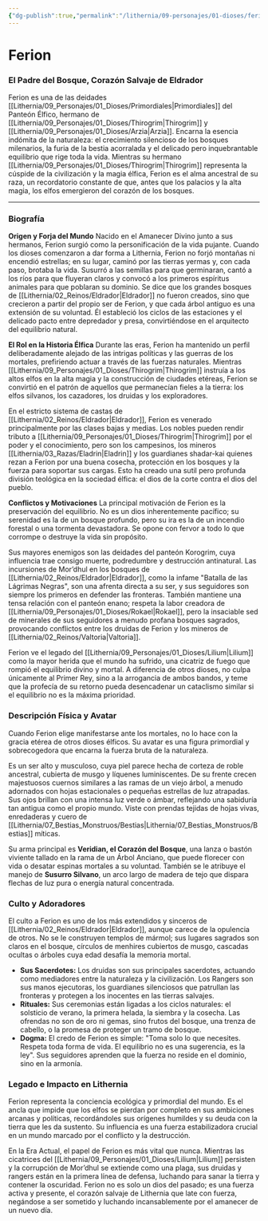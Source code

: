 ```yaml
---
{"dg-publish":true,"permalink":"/lithernia/09-personajes/01-dioses/ferion/","tags":["deidad","panteón élfico","naturaleza","druida","elfo","eldrador","amanecer divino","equilibrio"]}
---
```


# Ferion

### El Padre del Bosque, Corazón Salvaje de Eldrador

Ferion es una de las deidades [[Lithernia/09_Personajes/01_Dioses/Primordiales\|Primordiales]] del Panteón Élfico, hermano de [[Lithernia/09_Personajes/01_Dioses/Thirogrim\|Thirogrim]] y [[Lithernia/09_Personajes/01_Dioses/Arzia\|Arzia]]. Encarna la esencia indómita de la naturaleza: el crecimiento silencioso de los bosques milenarios, la furia de la bestia acorralada y el delicado pero inquebrantable equilibrio que rige toda la vida. Mientras su hermano [[Lithernia/09_Personajes/01_Dioses/Thirogrim\|Thirogrim]] representa la cúspide de la civilización y la magia élfica, Ferion es el alma ancestral de su raza, un recordatorio constante de que, antes que los palacios y la alta magia, los elfos emergieron del corazón de los bosques.

---

### Biografía

**Origen y Forja del Mundo**
Nacido en el Amanecer Divino junto a sus hermanos, Ferion surgió como la personificación de la vida pujante. Cuando los dioses comenzaron a dar forma a Lithernia, Ferion no forjó montañas ni encendió estrellas; en su lugar, caminó por las tierras yermas y, con cada paso, brotaba la vida. Susurró a las semillas para que germinaran, cantó a los ríos para que fluyeran claros y convocó a los primeros espíritus animales para que poblaran su dominio. Se dice que los grandes bosques de [[Lithernia/02_Reinos/Eldrador\|Eldrador]] no fueron creados, sino que crecieron a partir del propio ser de Ferion, y que cada árbol antiguo es una extensión de su voluntad. Él estableció los ciclos de las estaciones y el delicado pacto entre depredador y presa, convirtiéndose en el arquitecto del equilibrio natural.

**El Rol en la Historia Élfica**
Durante las eras, Ferion ha mantenido un perfil deliberadamente alejado de las intrigas políticas y las guerras de los mortales, prefiriendo actuar a través de las fuerzas naturales. Mientras [[Lithernia/09_Personajes/01_Dioses/Thirogrim\|Thirogrim]] instruía a los altos elfos en la alta magia y la construcción de ciudades etéreas, Ferion se convirtió en el patrón de aquellos que permanecían fieles a la tierra: los elfos silvanos, los cazadores, los druidas y los exploradores.

En el estricto sistema de castas de [[Lithernia/02_Reinos/Eldrador\|Eldrador]], Ferion es venerado principalmente por las clases bajas y medias. Los nobles pueden rendir tributo a [[Lithernia/09_Personajes/01_Dioses/Thirogrim\|Thirogrim]] por el poder y el conocimiento, pero son los campesinos, los mineros [[Lithernia/03_Razas/Eladrin\|Eladrin]] y los guardianes shadar-kai quienes rezan a Ferion por una buena cosecha, protección en los bosques y la fuerza para soportar sus cargas. Esto ha creado una sutil pero profunda división teológica en la sociedad élfica: el dios de la corte contra el dios del pueblo.

**Conflictos y Motivaciones**
La principal motivación de Ferion es la preservación del equilibrio. No es un dios inherentemente pacífico; su serenidad es la de un bosque profundo, pero su ira es la de un incendio forestal o una tormenta devastadora. Se opone con fervor a todo lo que corrompe o destruye la vida sin propósito.

Sus mayores enemigos son las deidades del panteón Korogrim, cuya influencia trae consigo muerte, podredumbre y destrucción antinatural. Las incursiones de Mor’dhul en los bosques de [[Lithernia/02_Reinos/Eldrador\|Eldrador]], como la infame "Batalla de las Lágrimas Negras", son una afrenta directa a su ser, y sus seguidores son siempre los primeros en defender las fronteras. También mantiene una tensa relación con el panteón enano; respeta la labor creadora de [[Lithernia/09_Personajes/01_Dioses/Rokael\|Rokael]], pero la insaciable sed de minerales de sus seguidores a menudo profana bosques sagrados, provocando conflictos entre los druidas de Ferion y los mineros de [[Lithernia/02_Reinos/Valtoria\|Valtoria]].

Ferion ve el legado del [[Lithernia/09_Personajes/01_Dioses/Lilium\|Lilium]] como la mayor herida que el mundo ha sufrido, una cicatriz de fuego que rompió el equilibrio divino y mortal. A diferencia de otros dioses, no culpa únicamente al Primer Rey, sino a la arrogancia de ambos bandos, y teme que la profecía de su retorno pueda desencadenar un cataclismo similar si el equilibrio no es la máxima prioridad.

### Descripción Física y Avatar

Cuando Ferion elige manifestarse ante los mortales, no lo hace con la gracia etérea de otros dioses élficos. Su avatar es una figura primordial y sobrecogedora que encarna la fuerza bruta de la naturaleza.

Es un ser alto y musculoso, cuya piel parece hecha de corteza de roble ancestral, cubierta de musgo y líquenes luminiscentes. De su frente crecen majestuosos cuernos similares a las ramas de un viejo árbol, a menudo adornados con hojas estacionales o pequeñas estrellas de luz atrapadas. Sus ojos brillan con una intensa luz verde o ámbar, reflejando una sabiduría tan antigua como el propio mundo. Viste con prendas tejidas de hojas vivas, enredaderas y cuero de [[Lithernia/07_Bestias_Monstruos/Bestias\|Lithernia/07_Bestias_Monstruos/Bestias]] míticas.

Su arma principal es **Veridian, el Corazón del Bosque**, una lanza o bastón viviente tallado en la rama de un Árbol Anciano, que puede florecer con vida o desatar espinas mortales a su voluntad. También se le atribuye el manejo de **Susurro Silvano**, un arco largo de madera de tejo que dispara flechas de luz pura o energía natural concentrada.

### Culto y Adoradores

El culto a Ferion es uno de los más extendidos y sinceros de [[Lithernia/02_Reinos/Eldrador\|Eldrador]], aunque carece de la opulencia de otros. No se le construyen templos de mármol; sus lugares sagrados son claros en el bosque, círculos de menhires cubiertos de musgo, cascadas ocultas o árboles cuya edad desafía la memoria mortal.

*   **Sus Sacerdotes:** Los druidas son sus principales sacerdotes, actuando como mediadores entre la naturaleza y la civilización. Los Rangers son sus manos ejecutoras, los guardianes silenciosos que patrullan las fronteras y protegen a los inocentes en las tierras salvajes.
*   **Rituales:** Sus ceremonias están ligadas a los ciclos naturales: el solsticio de verano, la primera helada, la siembra y la cosecha. Las ofrendas no son de oro ni gemas, sino frutos del bosque, una trenza de cabello, o la promesa de proteger un tramo de bosque.
*   **Dogma:** El credo de Ferion es simple: "Toma solo lo que necesites. Respeta toda forma de vida. El equilibrio no es una sugerencia, es la ley". Sus seguidores aprenden que la fuerza no reside en el dominio, sino en la armonía.

### Legado e Impacto en Lithernia

Ferion representa la conciencia ecológica y primordial del mundo. Es el ancla que impide que los elfos se pierdan por completo en sus ambiciones arcanas y políticas, recordándoles sus orígenes humildes y su deuda con la tierra que les da sustento. Su influencia es una fuerza estabilizadora crucial en un mundo marcado por el conflicto y la destrucción.

En la Era Actual, el papel de Ferion es más vital que nunca. Mientras las cicatrices del [[Lithernia/09_Personajes/01_Dioses/Lilium\|Lilium]] persisten y la corrupción de Mor’dhul se extiende como una plaga, sus druidas y rangers están en la primera línea de defensa, luchando para sanar la tierra y contener la oscuridad. Ferion no es solo un dios del pasado; es una fuerza activa y presente, el corazón salvaje de Lithernia que late con fuerza, negándose a ser sometido y luchando incansablemente por el amanecer de un nuevo día.